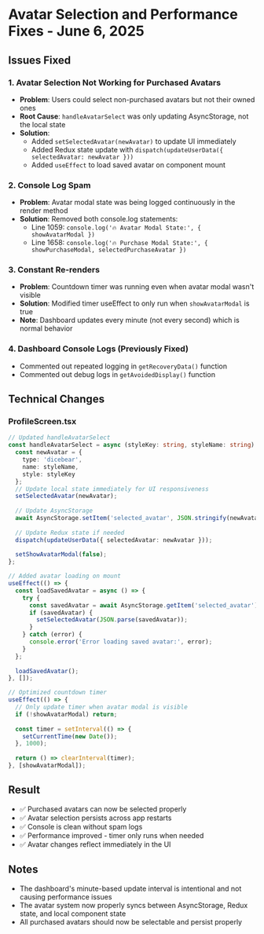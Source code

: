 # Avatar Selection and Performance Fixes - June 6, 2025

## Issues Fixed

### 1. **Avatar Selection Not Working for Purchased Avatars**
- **Problem**: Users could select non-purchased avatars but not their owned ones
- **Root Cause**: `handleAvatarSelect` was only updating AsyncStorage, not the local state
- **Solution**:
  - Added `setSelectedAvatar(newAvatar)` to update UI immediately
  - Added Redux state update with `dispatch(updateUserData({ selectedAvatar: newAvatar }))`
  - Added `useEffect` to load saved avatar on component mount

### 2. **Console Log Spam**
- **Problem**: Avatar modal state was being logged continuously in the render method
- **Solution**: Removed both console.log statements:
  - Line 1059: `console.log('🔥 Avatar Modal State:', { showAvatarModal })`
  - Line 1658: `console.log('🔥 Purchase Modal State:', { showPurchaseModal, selectedPurchaseAvatar })`

### 3. **Constant Re-renders**
- **Problem**: Countdown timer was running even when avatar modal wasn't visible
- **Solution**: Modified timer useEffect to only run when `showAvatarModal` is true
- **Note**: Dashboard updates every minute (not every second) which is normal behavior

### 4. **Dashboard Console Logs** (Previously Fixed)
- Commented out repeated logging in `getRecoveryData()` function
- Commented out debug logs in `getAvoidedDisplay()` function

## Technical Changes

### ProfileScreen.tsx
```typescript
// Updated handleAvatarSelect
const handleAvatarSelect = async (styleKey: string, styleName: string) => {
  const newAvatar = { 
    type: 'dicebear', 
    name: styleName, 
    style: styleKey 
  };
  // Update local state immediately for UI responsiveness
  setSelectedAvatar(newAvatar);
  
  // Update AsyncStorage
  await AsyncStorage.setItem('selected_avatar', JSON.stringify(newAvatar));
  
  // Update Redux state if needed
  dispatch(updateUserData({ selectedAvatar: newAvatar }));
  
  setShowAvatarModal(false);
};

// Added avatar loading on mount
useEffect(() => {
  const loadSavedAvatar = async () => {
    try {
      const savedAvatar = await AsyncStorage.getItem('selected_avatar');
      if (savedAvatar) {
        setSelectedAvatar(JSON.parse(savedAvatar));
      }
    } catch (error) {
      console.error('Error loading saved avatar:', error);
    }
  };
  
  loadSavedAvatar();
}, []);

// Optimized countdown timer
useEffect(() => {
  // Only update timer when avatar modal is visible
  if (!showAvatarModal) return;
  
  const timer = setInterval(() => {
    setCurrentTime(new Date());
  }, 1000);
  
  return () => clearInterval(timer);
}, [showAvatarModal]);
```

## Result
- ✅ Purchased avatars can now be selected properly
- ✅ Avatar selection persists across app restarts
- ✅ Console is clean without spam logs
- ✅ Performance improved - timer only runs when needed
- ✅ Avatar changes reflect immediately in the UI

## Notes
- The dashboard's minute-based update interval is intentional and not causing performance issues
- The avatar system now properly syncs between AsyncStorage, Redux state, and local component state
- All purchased avatars should now be selectable and persist properly 